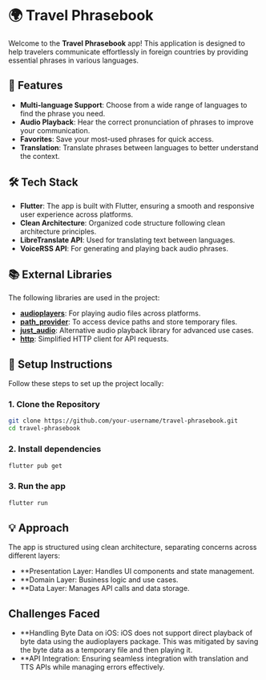 # 🌍 Travel Phrasebook

Welcome to the **Travel Phrasebook** app! This application is designed to help travelers communicate effortlessly in foreign countries by providing essential phrases in various languages.

## 🚀 Features

- **Multi-language Support**: Choose from a wide range of languages to find the phrase you need.
- **Audio Playback**: Hear the correct pronunciation of phrases to improve your communication.
- **Favorites**: Save your most-used phrases for quick access.
- **Translation**: Translate phrases between languages to better understand the context.

## 🛠️ Tech Stack

- **Flutter**: The app is built with Flutter, ensuring a smooth and responsive user experience across platforms.
- **Clean Architecture**: Organized code structure following clean architecture principles.
- **LibreTranslate API**: Used for translating text between languages.
- **VoiceRSS API**: For generating and playing back audio phrases.

## 📚 External Libraries

The following libraries are used in the project:

- **[audioplayers](https://pub.dev/packages/audioplayers)**: For playing audio files across platforms.
- **[path_provider](https://pub.dev/packages/path_provider)**: To access device paths and store temporary files.
- **[just_audio](https://pub.dev/packages/just_audio)**: Alternative audio playback library for advanced use cases.
- **[http](https://pub.dev/packages/http)**: Simplified HTTP client for API requests.

## 📝 Setup Instructions

Follow these steps to set up the project locally:

### 1. Clone the Repository

```bash
git clone https://github.com/your-username/travel-phrasebook.git
cd travel-phrasebook
```
### 2. Install dependencies

```bash
flutter pub get
```
### 3. Run the app 

```bash
flutter run
```

## 💡 Approach

The app is structured using clean architecture, separating concerns across different layers:

- **Presentation Layer: Handles UI components and state management.
- **Domain Layer: Business logic and use cases.
- **Data Layer: Manages API calls and data storage.

## Challenges Faced

- **Handling Byte Data on iOS: iOS does not support direct playback of byte data using the audioplayers package. This was mitigated by saving the byte data as a temporary file and then playing it.
- **API Integration: Ensuring seamless integration with translation and TTS APIs while managing errors effectively.


